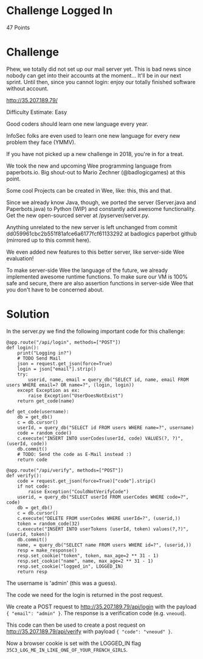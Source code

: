 # Challenge Logged In

47 Points

# Challenge

Phew, we totally did not set up our mail server yet. This is bad news since nobody can get into their accounts at the moment... It'll be in our next sprint. Until then, since you cannot login: enjoy our totally finished software without account.

http://35.207.189.79/

Difficulty Estimate: Easy

Good coders should learn one new language every year.

InfoSec folks are even used to learn one new language for every new problem they face (YMMV).

If you have not picked up a new challenge in 2018, you're in for a treat.

We took the new and upcoming Wee programming language from paperbots.io. Big shout-out to Mario Zechner (@badlogicgames) at this point.

Some cool Projects can be created in Wee, like: this, this and that.

Since we already know Java, though, we ported the server (Server.java and Paperbots.java) to Python (WIP) and constantly add awesome functionality. Get the new open-sourced server at /pyserver/server.py.

Anything unrelated to the new server is left unchanged from commit dd059961cbc2b551f81afce6a6177fcf61133292 at badlogics paperbot github (mirrored up to this commit here).

We even added new features to this better server, like server-side Wee evaluation!

To make server-side Wee the language of the future, we already implemented awesome runtime functions. To make sure our VM is 100% safe and secure, there are also assertion functions in server-side Wee that you don't have to be concerned about.


# Solution

In the server.py we find the following important code for this challenge:

```
@app.route("/api/login", methods=["POST"])
def login():
    print("Logging in?")
    # TODO Send Mail
    json = request.get_json(force=True)
    login = json["email"].strip()
    try:
        userid, name, email = query_db("SELECT id, name, email FROM users WHERE email=? OR name=?", (login, login))
    except Exception as ex:
        raise Exception("UserDoesNotExist")
    return get_code(name)

def get_code(username):
    db = get_db()
    c = db.cursor()
    userId, = query_db("SELECT id FROM users WHERE name=?", username)
    code = random_code()
    c.execute("INSERT INTO userCodes(userId, code) VALUES(?, ?)", (userId, code))
    db.commit()
    # TODO: Send the code as E-Mail instead :)
    return code

@app.route("/api/verify", methods=["POST"])
def verify():
    code = request.get_json(force=True)["code"].strip()
    if not code:
        raise Exception("CouldNotVerifyCode")
    userid, = query_db("SELECT userId FROM userCodes WHERE code=?", code)
    db = get_db()
    c = db.cursor()
    c.execute("DELETE FROM userCodes WHERE userId=?", (userid,))
    token = random_code(32)
    c.execute("INSERT INTO userTokens (userId, token) values(?,?)", (userid, token))
    db.commit()
    name, = query_db("SELECT name FROM users WHERE id=?", (userid,))
    resp = make_response()
    resp.set_cookie("token", token, max_age=2 ** 31 - 1)
    resp.set_cookie("name", name, max_age=2 ** 31 - 1)
    resp.set_cookie("logged_in", LOGGED_IN)
    return resp
```

The username is 'admin' (this was a guess).

The code we need for the login is returned in the post request.

We create a POST request to http://35.207.189.79/api/login with the payload `{ "email": "admin" }`. The response is a verification code (e.g. `vneoud`).

This code can then be used to create a post request on http://35.207.189.79/api/verify with payload `{ "code": "vneoud" }`.

Now a browser cookie is set with the LOGGED_IN flag `35C3_LOG_ME_IN_LIKE_ONE_OF_YOUR_FRENCH_GIRLS`.